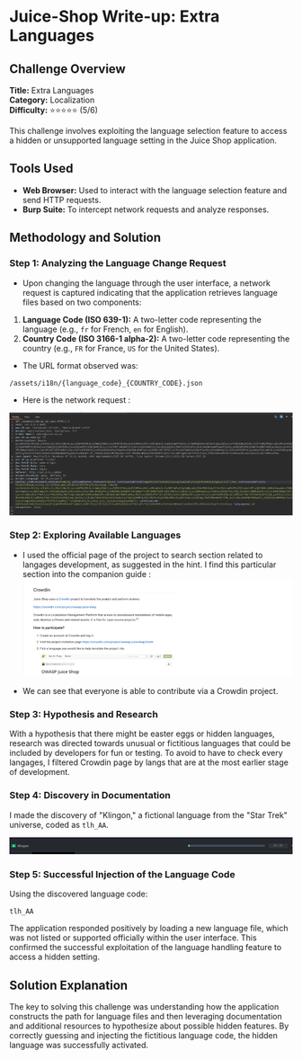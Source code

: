 # Juice-Shop Write-up: Extra Languages

## Challenge Overview

**Title:** Extra Languages  
**Category:** Localization  
**Difficulty:** ⭐⭐⭐⭐⭐ (5/6)

This challenge involves exploiting the language selection feature to access a hidden or unsupported language setting in the Juice Shop application.

## Tools Used

- **Web Browser:** Used to interact with the language selection feature and send HTTP requests.
- **Burp Suite:** To intercept network requests and analyze responses.

## Methodology and Solution

### Step 1: Analyzing the Language Change Request

- Upon changing the language through the user interface, a network request is captured indicating that the application retrieves language files based on two components:

1. **Language Code (ISO 639-1):** A two-letter code representing the language (e.g., `fr` for French, `en` for English).
2. **Country Code (ISO 3166-1 alpha-2):** A two-letter code representing the country (e.g., `FR` for France, `US` for the United States).

- The URL format observed was:
```
/assets/i18n/{language_code}_{COUNTRY_CODE}.json
```

- Here is the network request : 

![request when changing languages](../assets/difficulty5/extra_language_1.png)

### Step 2: Exploring Available Languages

- I used the official page of the project to search section related to langages development, as suggested in the hint. I find this particular section into the companion guide : 
![screenshot from companion guide that give us the link of Crowdin project](../assets/difficulty5/extra_language_2.png)

- We can see that everyone is able to contribute via a Crowdin project.

### Step 3: Hypothesis and Research

With a hypothesis that there might be easter eggs or hidden languages, research was directed towards unusual or fictitious languages that could be included by developers for fun or testing. To avoid to have to check every langages, I filtered Crowdin page by langs that are at the most earlier stage of development.

### Step 4: Discovery in Documentation

I made the discovery of "Klingon," a fictional language from the "Star Trek" universe, coded as `tlh_AA`.

![fictional language](../assets/difficulty5/extra_language_3.png)

### Step 5: Successful Injection of the Language Code

Using the discovered language code:
```
tlh_AA
```
The application responded positively by loading a new language file, which was not listed or supported officially within the user interface. This confirmed the successful exploitation of the language handling feature to access a hidden setting.

## Solution Explanation

The key to solving this challenge was understanding how the application constructs the path for language files and then leveraging documentation and additional resources to hypothesize about possible hidden features. By correctly guessing and injecting the fictitious language code, the hidden language was successfully activated.


